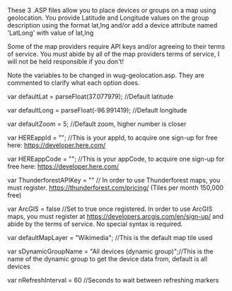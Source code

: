 These 3 .ASP files allow you to place devices or groups on a map using geolocation. You provide Latitude and Longitude values on the group description using the format lat,lng and/or add a device attribute named 'LatLong' with value of lat,lng

Some of the map providers require API keys and/or agreeing to their terms of service. You must abide by all of the map providers terms of service, I will not be held responsible if you don't!

Note the variables to be changed in wug-geolocation.asp. They are commented to clarify what each option does. 

var defaultLat = parseFloat(37.077979); //Default latitude

var defaultLong = parseFloat(-96.991419); //Default longitude

var defaultZoom = 5; //Default zoom, higher number is closer

var HEREappId = ""; //This is your appId, to acquire one sign-up for free here: https://developer.here.com/

var HEREappCode = ""; //This is your appCode, to acquire one sign-up for free here: https://developer.here.com/ 

var ThunderforestAPIKey = "" // In order to use Thunderforest maps, you must register. https://thunderforest.com/pricing/ (Tiles per month 150,000 free)

var ArcGIS = false //Set to true once registered. In order to use ArcGIS maps, you must register at https://developers.arcgis.com/en/sign-up/ and abide by the terms of service. No special syntax is required.

var defaultMapLayer = "Wikimedia"; //This is the default map tile used

var sDynamicGroupName = "All devices (dynamic group)";//This is the name of the dynamic group to get the device data from, default is all devices

var nRefreshInterval = 60 //Seconds to wait between refreshing markers
